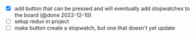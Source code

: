- [x] add button that can be pressed and will eventually add stopwatches to the board (@done 2022-12-10)
- [ ] setup redux in project
- [ ] make button create a stopwatch, but one that doesn't yet update
